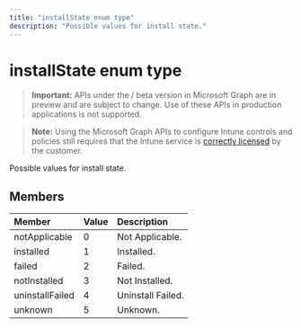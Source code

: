 ---title: "installState enum type"description: "Possible values for install state."---# installState enum type

> **Important:** APIs under the / beta version in Microsoft Graph are in preview and are subject to change. Use of these APIs in production applications is not supported.

> **Note:** Using the Microsoft Graph APIs to configure Intune controls and policies still requires that the Intune service is [correctly licensed](https://go.microsoft.com/fwlink/?linkid=839381) by the customer.

Possible values for install state.
## Members
|Member|Value|Description|
|:---|:---|:---|
|notApplicable|0|Not Applicable.|
|installed|1|Installed.|
|failed|2|Failed.|
|notInstalled|3|Not Installed.|
|uninstallFailed|4|Uninstall Failed.|
|unknown|5|Unknown.|





